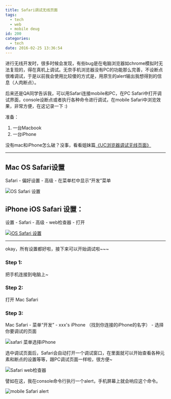 ```yaml
---
title: Safari调试无线页面
tags:
  - tech
  - web
  - mobile deug
id: 200
categories:
  - tech
date: 2016-02-25 13:36:54
---
```


进行无线开发时，很多时候会发现，有些bug是在电脑浏览器如chrome模拟时无法复现的，得在真机上调试。无奈手机浏览器没有PC的功能那么完善，不设断点很难调试，于是以前我会使用比较傻的方式是，用原生的alert输出我想得到的信息（人肉断点）。

后来还是QA同学告诉我，可以用Safari连接mobile和PC，在PC Safari中打开调试界面，console设断点或者执行各种命令进行调试，在mobile Safari中浏览效果，非常方便，在这记录一下 :)

<!--more-->

准备：

1. 一台Macbook
2. 一台iPhone

没有mac和iPhone怎么破？没事，看看姐妹篇[《UC浏览器调试无线页面》](/archives/uc-web-debug/)

* * *

## Mac OS Safari设置

Safari - 偏好设置 - 高级 - 在菜单栏中显示“开发”菜单

![](http://cdn.sinacloud.net/woodysblog/safari-web-debug/1.png "OS Safari 设置")

## iPhone iOS Safari 设置：

设置 - Safari - 高级 - web检查器 - 打开

[![](http://cdn.sinacloud.net/woodysblog/safari-web-debug/2.png "iOS Safari 设置")](http://cdn.sinacloud.net/woodysblog/safari-web-debug/2.png)

* * *

okay，所有设置都好啦，接下来可以开始调试啦~~~

### Step 1:

把手机连接到电脑上~

### Step 2:

打开 Mac Safari

### Step 3:

Mac Safari - 菜单“开发” - xxx's iPhone （找到你连接的iPhone的名字） - 选择你要调试的页面

![](http://cdn.sinacloud.net/woodysblog/safari-web-debug/3.png "safari 菜单选择iPhone")
  
选中调试页面后，Safari会自动打开一个调试窗口，在里面就可以开始查看各种元素和断点的设置等等，跟PC调试页面一样啦，很方便~
  
![](http://cdn.sinacloud.net/woodysblog/safari-web-debug/4.png "Safari web检查器")
  
譬如在这，我在console命令行执行一个alert，手机屏幕上就会响应这个命令。
  
![](http://cdn.sinacloud.net/woodysblog/safari-web-debug/5.jpg "mobile Safari alert")
